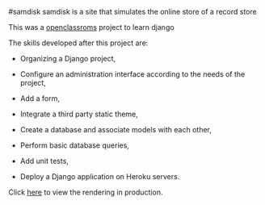 #samdisk 
samdisk is a site that simulates the online store of a record store

This was a [openclassroms](https://openclassrooms.com) project to learn django

The skills developed after this project are:

  - Organizing a Django project,

  - Configure an administration interface according to the needs of the project,

  - Add a form,

  - Integrate a third party static theme,

  - Create a database and associate models with each other,

  - Perform basic database queries,

  - Add unit tests,

  - Deploy a Django application on Heroku servers.
  
  Click [here](https://samdisk.herokuapp.com) to view the rendering in production.
